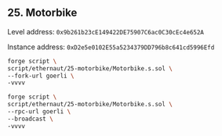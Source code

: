## 25. Motorbike

Level address: `0x9b261b23cE149422DE75907C6ac0C30cEc4e652A`

Instance address: `0xD2e5e0102E55a5234379DD796b8c641cd5996Efd`

```sh
forge script \
script/ethernaut/25-motorbike/Motorbike.s.sol \
--fork-url goerli \
-vvvv
```

```sh
forge script \
script/ethernaut/25-motorbike/Motorbike.s.sol \
--rpc-url goerli \
--broadcast \
-vvvv
```
